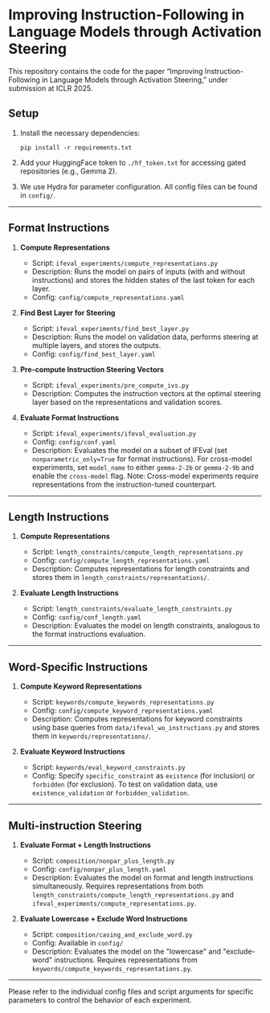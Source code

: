 # Improving Instruction-Following in Language Models through Activation Steering

This repository contains the code for the paper “Improving Instruction-Following in Language Models through Activation Steering,” under submission at ICLR 2025.

## Setup

1. Install the necessary dependencies:
   ```
   pip install -r requirements.txt
   ```

2. Add your HuggingFace token to `./hf_token.txt` for accessing gated repositories (e.g., Gemma 2).

3. We use Hydra for parameter configuration. All config files can be found in `config/`.

---

## Format Instructions

1. **Compute Representations**
   - Script: `ifeval_experiments/compute_representations.py`
   - Description: Runs the model on pairs of inputs (with and without instructions) and stores the hidden states of the last token for each layer.
   - Config: `config/compute_representations.yaml`

2. **Find Best Layer for Steering**
   - Script: `ifeval_experiments/find_best_layer.py`
   - Description: Runs the model on validation data, performs steering at multiple layers, and stores the outputs.
   - Config: `config/find_best_layer.yaml`

3. **Pre-compute Instruction Steering Vectors**
   - Script: `ifeval_experiments/pre_compute_ivs.py`
   - Description: Computes the instruction vectors at the optimal steering layer based on the representations and validation scores.

4. **Evaluate Format Instructions**
   - Script: `ifeval_experiments/ifeval_evaluation.py`
   - Config: `config/conf.yaml`
   - Description: Evaluates the model on a subset of IFEval (set `nonparametric_only=True` for format instructions). For cross-model experiments, set `model_name` to either `gemma-2-2b` or `gemma-2-9b` and enable the `cross-model` flag. Note: Cross-model experiments require representations from the instruction-tuned counterpart.

---

## Length Instructions

1. **Compute Representations**
   - Script: `length_constraints/compute_length_representations.py`
   - Config: `config/compute_length_representations.yaml`
   - Description: Computes representations for length constraints and stores them in `length_constraints/representations/`.

2. **Evaluate Length Instructions**
   - Script: `length_constraints/evaluate_length_constraints.py`
   - Config: `config/conf_length.yaml`
   - Description: Evaluates the model on length constraints, analogous to the format instructions evaluation.

---

## Word-Specific Instructions

1. **Compute Keyword Representations**
   - Script: `keywords/compute_keywords_representations.py`
   - Config: `config/compute_keyword_representations.yaml`
   - Description: Computes representations for keyword constraints using base queries from `data/ifeval_wo_instructions.py` and stores them in `keywords/representations/`.

2. **Evaluate Keyword Instructions**
   - Script: `keywords/eval_keyword_constraints.py`
   - Config: Specify `specific_constraint` as `existence` (for inclusion) or `forbidden` (for exclusion). To test on validation data, use `existence_validation` or `forbidden_validation`.

---

## Multi-instruction Steering

1. **Evaluate Format + Length Instructions**
   - Script: `composition/nonpar_plus_length.py`
   - Config: `config/nonpar_plus_length.yaml`
   - Description: Evaluates the model on format and length instructions simultaneously. Requires representations from both `length_constraints/compute_length_representations.py` and `ifeval_experiments/compute_representations.py`.

2. **Evaluate Lowercase + Exclude Word Instructions**
   - Script: `composition/casing_and_exclude_word.py`
   - Config: Available in `config/`
   - Description: Evaluates the model on the "lowercase" and "exclude-word" instructions. Requires representations from `keywords/compute_keywords_representations.py`.

---

Please refer to the individual config files and script arguments for specific parameters to control the behavior of each experiment.